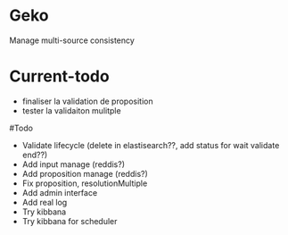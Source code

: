# Geko
Manage multi-source consistency

# Current-todo
- finaliser la validation de proposition
- tester la validaiton mulitple

#Todo
- Validate lifecycle (delete in elastisearch??, add status for wait validate end??)
- Add input manage (reddis?)
- Add proposition manage (reddis?)
- Fix proposition, resolutionMultiple
- Add admin interface
- Add real log
- Try kibbana
- Try kibbana for scheduler